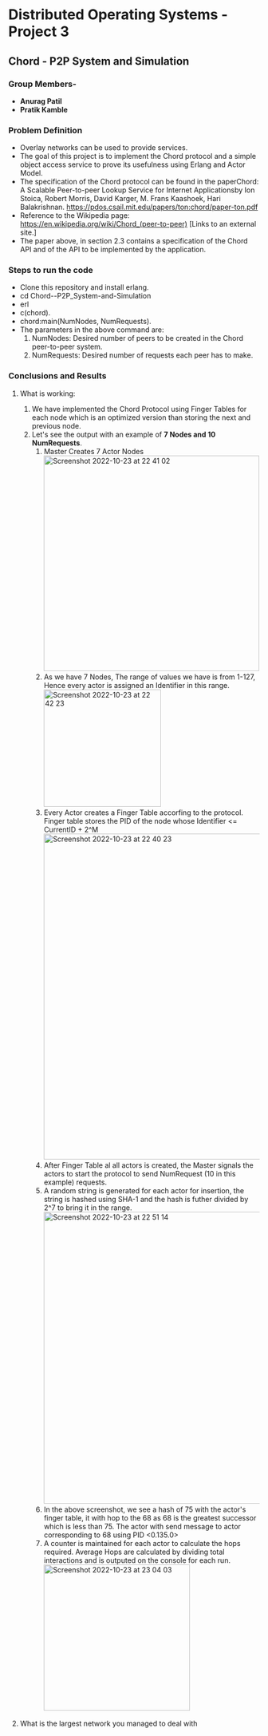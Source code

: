 # **Distributed Operating Systems - Project 3**

## Chord - P2P System and Simulation

### **Group Members-**
* **Anurag Patil**
* **Pratik Kamble**

### Problem Definition
* Overlay networks can be used to provide services.
* The goal of this project is to implement the Chord protocol and a simple object access service to prove its usefulness using Erlang and Actor Model.
* The specification of the Chord protocol can be found in the paperChord: A Scalable Peer-to-peer Lookup Service for Internet Applicationsby Ion Stoica,  Robert  Morris,  David  Karger,  M.  Frans  Kaashoek,  Hari  Balakrishnan. https://pdos.csail.mit.edu/papers/ton:chord/paper-ton.pdf
* Reference to the Wikipedia page: https://en.wikipedia.org/wiki/Chord_(peer-to-peer) [Links to an external site.]
* The paper above, in section 2.3 contains a specification of the Chord API and of the API to be implemented by the application.

### Steps to run the code
* Clone this repository and install erlang.
* cd Chord--P2P_System-and-Simulation
* erl
* c(chord).
* chord:main(NumNodes, NumRequests).
* The parameters in the above command are:
  1. NumNodes: Desired number of peers to be created in the Chord peer-to-peer system.
  2. NumRequests: Desired number of requests each peer has to make.

### Conclusions and Results

1. What is working:
   1. We have implemented the Chord Protocol using Finger Tables for each node which is an optimized version than storing the next and previous node.
   2. Let's see the output with an example of **7 Nodes and 10 NumRequests**.
      1. Master Creates 7 Actor Nodes<br>
      <img width="432" alt="Screenshot 2022-10-23 at 22 41 02" src="https://user-images.githubusercontent.com/54627841/197438191-07f034cc-ec0b-4428-a4c6-92e8a1faf672.png"><br>
      2. As we have 7 Nodes, The range of values we have is from 1-127, Hence every actor is assigned an Identifier in this range.<br>
      <img width="235" alt="Screenshot 2022-10-23 at 22 42 23" src="https://user-images.githubusercontent.com/54627841/197438261-70e5d635-a229-4855-9ec8-6876bfa4d3cb.png"><br>
      3. Every Actor creates a Finger Table accorfing to the protocol. Finger table stores the PID of the node whose Identifier <= CurrentID + 2^M <br>
      <img width="653" alt="Screenshot 2022-10-23 at 22 40 23" src="https://user-images.githubusercontent.com/54627841/197438074-0861c04f-3e1a-4e8f-a45a-324753cc6444.png"><br>
      4. After Finger Table al all actors is created, the Master signals the actors to start the protocol to send NumRequest (10 in this example) requests.
      5. A random string is generated for each actor for insertion, the string is hashed using SHA-1 and the hash is futher divided by 2^7 to bring it in the range.<br>
      <img width="585" alt="Screenshot 2022-10-23 at 22 51 14" src="https://user-images.githubusercontent.com/54627841/197439210-605a69b8-24ea-48e2-8b5f-e479d11a2bcb.png"><br>
      6. In the above screenshot, we see a hash of 75 with the actor's finger table, it with hop to the 68 as 68 is the greatest successor which is less than 75. The actor with send message to actor corresponding to 68 using PID <0.135.0>
      7. A counter is maintained for each actor to calculate the hops required. Average Hops are calculated by dividing total interactions and is outputed on the console for each run. <br>
<img width="293" alt="Screenshot 2022-10-23 at 23 04 03" src="https://user-images.githubusercontent.com/54627841/197440550-ddfecf38-9ae5-4f0f-8dd8-7a53ab2f94a0.png"> <br>




2. What is the largest network you managed to deal with
